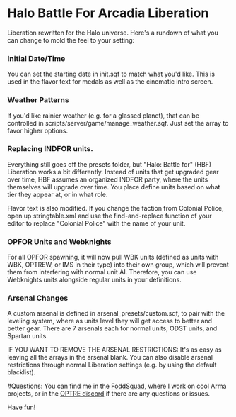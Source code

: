 # Halo Battle For Arcadia Liberation
 
Liberation rewritten for the Halo universe.  Here's a rundown of what you can change to mold the feel to your setting:

### Initial Date/Time

You can set the starting date in init.sqf to match what you'd like.  This is used in the flavor text for medals as well as the cinematic intro screen.

### Weather Patterns

If you'd like rainier weather (e.g. for a glassed planet), that can be controlled in scripts/server/game/manage_weather.sqf.  Just set the array to favor higher options.

### Replacing INDFOR units.

Everything still goes off the presets folder, but "Halo: Battle for" (HBF) Liberation works a bit differently.  Instead of units that get upgraded gear over time, HBF assumes an organized INDFOR party, where the units themselves will upgrade over time.  You place define units based on what tier they appear at, or in what role.

Flavor text is also modified.  If you change the faction from Colonial Police, open up stringtable.xml and use the find-and-replace function of your editor to replace "Colonial Police" with the name of your unit.

### OPFOR Units and Webknights

For all OPFOR spawning, it will now pull WBK units (defined as units with WBK, OPTREW, or IMS in their type) into their own group, which will prevent them from interfering with normal unit AI.  Therefore, you can use Webknights units alongside regular units in your definitions.

### Arsenal Changes

A custom arsenal is defined in arsenal_presets/custom.sqf, to pair with the leveling system, where as units level they will get access to better and better gear.  There are 7 arsenals each for normal units, ODST units, and Spartan units.

IF YOU WANT TO REMOVE THE ARSENAL RESTRICTIONS: It's as easy as leaving all the arrays in the arsenal blank.  You can also disable arsenal restrictions through normal Liberation settings (e.g. by using the default blacklist).

#Questions:
You can find me in the [FoddSquad](discord.gg/UselessFodder), where I work on cool Arma projects, or in the [OPTRE discord](https://steamcommunity.com/linkfilter/?u=https%3A%2F%2Fdiscord.gg%2FxaK2y32KSu) if there are any questions or issues.

Have fun!

